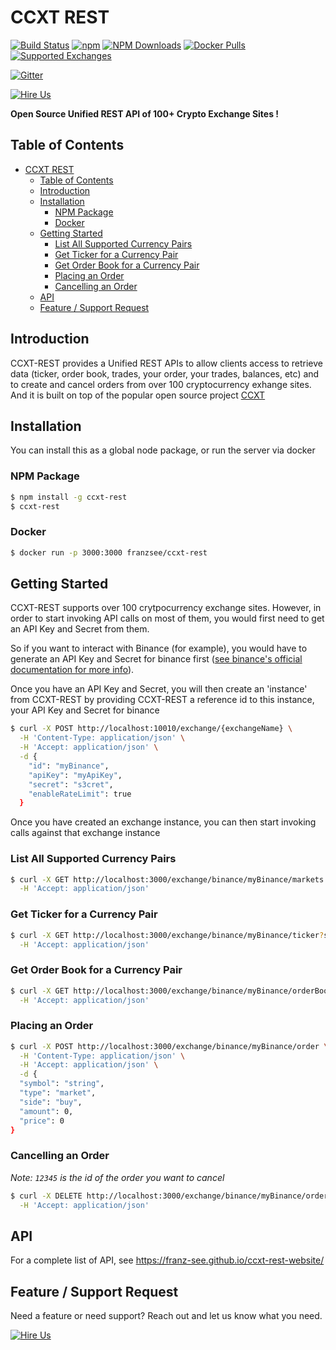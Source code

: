 # CCXT REST

[![Build Status](https://travis-ci.org/franz-see/ccxt-rest.svg)](https://travis-ci.org/franz-see/ccxt-rest)
[![npm](https://img.shields.io/npm/v/ccxt-rest.svg)](https://npmjs.com/package/ccxt-rest)
[![NPM Downloads](https://img.shields.io/npm/dm/ccxt-rest.svg)](https://www.npmjs.com/package/ccxt-rest)
[![Docker Pulls](https://img.shields.io/docker/pulls/franzsee/ccxt-rest.svg)](https://img.shields.io/docker/pulls/franzsee/ccxt-rest.svgt)
[![Supported Exchanges](https://img.shields.io/badge/exchanges-134-blue.svg)](https://github.com/ccxt/ccxt/wiki/Exchange-Markets)

[![Gitter](https://img.shields.io/gitter/room/ccxt-rest/community.svg)](https://gitter.im/ccxt-rest/community?utm_source=badge&utm_medium=badge&utm_campaign=pr-badge)

[![Hire Us](https://img.shields.io/badge/Need%20a%20Feature%3F-Hire%20Us-green.svg)](https://adroit.ph/ccxt-rest-contact-us/)

**Open Source Unified REST API of 100+ Crypto Exchange Sites !**

## Table of Contents

- [CCXT REST](#ccxt-rest)
  - [Table of Contents](#table-of-contents)
  - [Introduction](#introduction)
  - [Installation](#installation)
    - [NPM Package](#npm-package)
    - [Docker](#docker)
  - [Getting Started](#getting-started)
    - [List All Supported Currency Pairs](#list-all-supported-currency-pairs)
    - [Get Ticker for a Currency Pair](#get-ticker-for-a-currency-pair)
    - [Get Order Book for a Currency Pair](#get-order-book-for-a-currency-pair)
    - [Placing an Order](#placing-an-order)
    - [Cancelling an Order](#cancelling-an-order)
  - [API](#api)
  - [Feature / Support Request](#feature--support-request)

## Introduction

CCXT-REST provides a Unified REST APIs to allow clients access to retrieve data (ticker, order book, trades, your order, your trades, balances, etc) and to create and cancel orders from over 100 cryptocurrency exhange sites. And it is built on top of the popular open source project [CCXT](https://github.com/ccxt/ccxt/)

## Installation

You can install this as a global node package, or run the server via docker

### NPM Package

```bash
$ npm install -g ccxt-rest
$ ccxt-rest
```

### Docker

```bash
$ docker run -p 3000:3000 franzsee/ccxt-rest
```

## Getting Started

CCXT-REST supports over 100 crytpocurrency exchange sites. However, in order to start invoking API calls on most of them, you would first need to get an API Key and Secret from them. 

So if you want to interact with Binance (for example), you would have to generate an API Key and Secret for binance first ([see binance's official documentation for more info](https://support.binance.com/hc/en-us/articles/360002502072-How-to-create-API)).

Once you have an API Key and Secret, you will then create an 'instance' from CCXT-REST by providing CCXT-REST a reference id to this instance, your API Key and Secret for binance

```bash
$ curl -X POST http://localhost:10010/exchange/{exchangeName} \
  -H 'Content-Type: application/json' \
  -H 'Accept: application/json' \
  -d {
    "id": "myBinance",
    "apiKey": "myApiKey",
    "secret": "s3cret",
    "enableRateLimit": true
  }
```

Once you have created an exchange instance, you can then start invoking calls against that exchange instance

### List All Supported Currency Pairs
```bash
$ curl -X GET http://localhost:3000/exchange/binance/myBinance/markets \
  -H 'Accept: application/json'
```

### Get Ticker for a Currency Pair
```bash
$ curl -X GET http://localhost:3000/exchange/binance/myBinance/ticker?symbol=BTC/USDT \
  -H 'Accept: application/json'
```

### Get Order Book for a Currency Pair
```bash
$ curl -X GET http://localhost:3000/exchange/binance/myBinance/orderBook?symbol=BTC/USDT \
  -H 'Accept: application/json'
```

### Placing an Order
```bash
$ curl -X POST http://localhost:3000/exchange/binance/myBinance/order \
  -H 'Content-Type: application/json' \
  -H 'Accept: application/json' \
  -d {
  "symbol": "string",
  "type": "market",
  "side": "buy",
  "amount": 0,
  "price": 0
}
```

### Cancelling an Order
_Note: `12345` is the id of the order you want to cancel_

```bash
$ curl -X DELETE http://localhost:3000/exchange/binance/myBinance/order/12345 \
  -H 'Accept: application/json'
```

## API

For a complete list of API, see https://franz-see.github.io/ccxt-rest-website/

## Feature / Support Request 

Need a feature or need support? Reach out and let us know what you need.

[![Hire Us](https://img.shields.io/badge/Need%20a%20Feature%3F-Hire%20Us-green.svg)](https://adroit.ph/ccxt-rest-contact-us/)
